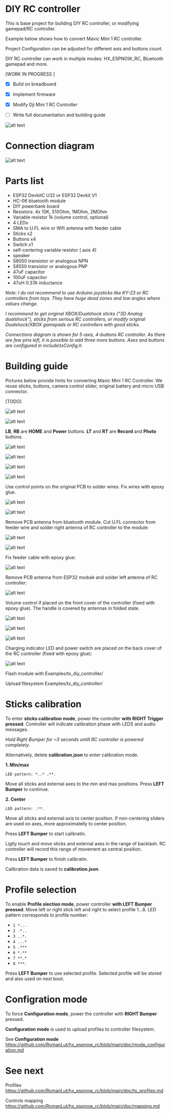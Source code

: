 # DIY RC controller

This is base project for building DIY RC controller, or modifying gamepad/RC controller.

Example below shows how to convert Mavic Mini 1 RC controller.

Project Configuration can be adjusted for different axis and buttons count.

DIY RC controller can work in multiple modes: HX_ESPNOW_RC, Bluetooth gamepad and more.

[WORK IN PROGRESS ]

- [x] Build on breadboard
- [x] Implement firmware
- [x] Modify Dji Mini 1 RC Controller 
- [ ] Write full documentation and building guide


![alt text](https://raw.githubusercontent.com/RomanLut/hx_espnow_rc/main/doc/diy_controller_prototype.jpg "DIY controller prototype")

# Connection diagram

![alt text](https://raw.githubusercontent.com/RomanLut/hx_espnow_rc/main/doc/diy_controller_connections.jpg "DIY controller connections")

# Parts list

- ESP32 DevkitC U32 or ESP32 Devkit V1 
- HC-06 bluetooth module
- DIY powerbank board
- Resistors: 4x 10K, 510Ohm, 1MOhm, 2MOhm
- Variable resistor 1k (volume control, optional)
- 4 LEDs
- SMA to U.FL wire or Wifi antenna with feeder cable
- Sticks x2
- Buttons x4
- Switch x1
- self-centering variable resistor ( axis 4)
- speaker
- S8050 transistor or analogous NPN
- S8550 transistor or analogous PNP
- 47uF capacitor
- 100uF capacitor
- 47uH 0.37A inductance
 
*Note: I do not recommend to use Arduino joysticks like KY-23 or RC controllers from toys. They have huge dead zones and low angles where values change.*

*I recommend to get original XBOX/Dualshock sticks ("3D Analog dualshock"), sticks from serious RC controllers, or modify original Dualshock/XBOX gamepads or RC controllers with good sticks.*

*Connections diagram is shown for 5-axis, 4-buttons RC controller. As there are few pins left, it is possible to add three more buttons. Axes and buttons are configured in include\txConfig.h*


# Building guide

Pictures below provide hints for converting Mavic Mini 1 RC Controller. We reuse sticks, buttons, camera control slider, original battery and micro USB connector.

[TODO]

![alt text](https://raw.githubusercontent.com/RomanLut/hx_espnow_rc/main/doc/mavic_mini_rc/mavic_mini_sticks.jpg "Mavic Mini RC sticks")

![alt text](https://raw.githubusercontent.com/RomanLut/hx_espnow_rc/main/doc/mavic_mini_rc/mavic_cam_control.jpg "Mavic camera control")

**LB**, **RB** are **HOME** and **Power** buttons. **LT** and **RT** are **Record** and **Photo** buttons.

![alt text](https://raw.githubusercontent.com/RomanLut/hx_espnow_rc/main/doc/mavic_mini_rc/mavic_led_board.jpg  "Mavic LED board")

![alt text](https://raw.githubusercontent.com/RomanLut/hx_espnow_rc/main/doc/mavic_mini_rc/mavic_battery.jpg "Mavic battery")

![alt text](https://raw.githubusercontent.com/RomanLut/hx_espnow_rc/main/doc/mavic_mini_rc/mavic_mini_rc_1.jpg  "Mavic mini rc 1")

![alt text](https://raw.githubusercontent.com/RomanLut/hx_espnow_rc/main/doc/mavic_mini_rc/mavic_mini_rc_2.jpg  "Mavic mini rc 2")

Use control points on the original PCB to solder wires. Fix wires with epoxy glue.

![alt text](https://raw.githubusercontent.com/RomanLut/hx_espnow_rc/main/doc/mavic_mini_rc/mavic_mini_rc_3.jpg  "Mavic mini rc 3")

![alt text](https://raw.githubusercontent.com/RomanLut/hx_espnow_rc/main/doc/mavic_mini_rc/mavic_mini_rc_4.jpg  "Mavic mini rc 4")

Remove PCB antenna from bluetooth module. Cut U.FL connector from feeder wire and solder right antenna of RC controller to the module:

![alt text](https://raw.githubusercontent.com/RomanLut/hx_espnow_rc/main/doc/mavic_mini_rc/mavic_mini_rc_bt_1.jpg  "Mavic mini bt 1")

![alt text](https://raw.githubusercontent.com/RomanLut/hx_espnow_rc/main/doc/mavic_mini_rc/mavic_mini_rc_bt_2.jpg  "Mavic mini bt 2")

Fix feeder cable with epoxy glue:

![alt text](https://raw.githubusercontent.com/RomanLut/hx_espnow_rc/main/doc/mavic_mini_rc/mavic_mini_rc_bt_3.jpg  "Mavic mini bt 3")

Remove PCB antenna from ESP32 module and solder left antenna of RC controller:

![alt text](https://raw.githubusercontent.com/RomanLut/hx_espnow_rc/main/doc/mavic_mini_rc/mavic_mini_rc_wifi_1.jpg  "Mavic mini wifi")

Volume control if placed on the front cover of the controller (fixed with epoxy glue). The handle is covered by antennas in folded state.

![alt text](https://raw.githubusercontent.com/RomanLut/hx_espnow_rc/main/doc/mavic_mini_rc/mavic_mini_ant.jpg  "Mavic mini ant")

![alt text](https://raw.githubusercontent.com/RomanLut/hx_espnow_rc/main/doc/mavic_mini_rc/mavic_mini_rc_5.jpg  "Mavic mini rc 5")

![alt text](https://raw.githubusercontent.com/RomanLut/hx_espnow_rc/main/doc/mavic_mini_rc/mavic_mini_rc_6.jpg  "Mavic mini rc 6")

Charging indicator LED and power switch are placed on the back cover of the RC controller (fixed with epoxy glue):

![alt text](https://raw.githubusercontent.com/RomanLut/hx_espnow_rc/main/doc/mavic_mini_rc/mavic_mini_rc_7.jpg  "Mavic mini rc 7")

Flash module with Examples/tx_diy_controller/

Upload filesystem Examples/tx_diy_controller/


# Sticks calibration

To enter **sticks calibration mode**, power the controller **with RIGHT Trigger pressed**. Controller will indicate calibration phase with LEDS and audio messages.

*Hold Right Bumper for ~3 seconds untill RC controller is powered completely.*

Alternatively, delete **calibration.json** to enter calibration mode.

**1. Min/max**

`LED pattern: *..* .**.` 

 Move all sticks and external axes to the min and max positions. Press **LEFT Bumper** to continue.


**2. Center**

 `LED pattern: .**.` 
 
 Move all sticks and external axis to center position. If non-centering sliders are used on axes, more approximatelly to center position.

 Press **LEFT Bumper** to start calibratin. 
  
 Ligtly touch and move sticks and external axes in the range of backlash. RC controller will record this range of movement as central position.
  
 Press **LEFT Bumper** to finish calibratin. 
  
Calibration data is saved to **calibration.json**.

# Profile selection

To enable **Profile slection mode**, power controller **with LEFT Bumper pressed**.
Move left or right stick left and right to select profile 1...8.
LED pattern corresponds to profile number: 
- `1 *...` 
- `2 .*..` 
- `3 ..*.` 
- `4 ...*` 
- `5 .***` 
- `6 *.**` 
- `7 **.*` 
- `8 ***.`

Press **LEFT Bumper** to use selected profile. Selected profile will be stored and also used on next boot.


# Configration mode

To force **Configuration mode**, power the controller with **RIGHT Bumper** pressed.

**Configuration mode** is used to upload profiles to controller filesystem.

See **Configuration mode** https://github.com/RomanLut/hx_espnow_rc/blob/main/doc/mode_configuration.md

# See next

Profiles https://github.com/RomanLut/hx_espnow_rc/blob/main/doc/tx_profiles.md

Controls mapping https://github.com/RomanLut/hx_espnow_rc/blob/main/doc/mapping.md

